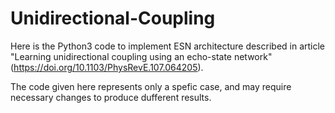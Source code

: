 # Unidirectional-Coupling
Here is the Python3 code to implement ESN architecture described in article "Learning unidirectional coupling using an echo-state network" (https://doi.org/10.1103/PhysRevE.107.064205).

The code given here represents only a spefic case, and may require necessary changes to produce dufferent results.
